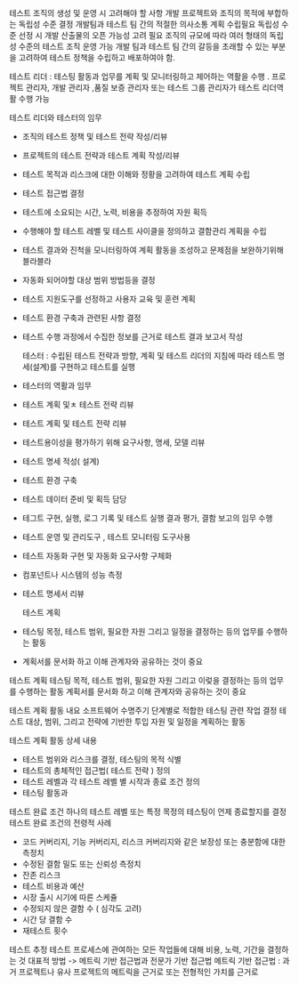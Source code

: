 테스트 조직의 생성 및 운영 시 고려해야 할 사항 
개발 프로젝트와 조직의 목적에 부합하는 독립성 수준 결정 
개발팀과 테스트 팀 간의 적절한 의사소통 계획 수립필요 
독립성 수준 선정 시  개발 산출물의 오픈 가능성 고려 필요 
조직의 규모에 따라 여러 형태의 독립성 수준의 테스트 조직 운영 가능 
개발 팀과 테스트 팀 간의 갈등을 초래할 수 있는 부분을 고려하여 테스트 정책을 수립하고 배포하여야 함. 

테스트 리더 : 테스팅 활동과 업무를 계획 및 모니터링하고 제어하는 역활을 수행 . 프로젝트 관리자, 개발 관리자 ,품질 보증 관리자 또는 테스트 그룹 관리자가 테스트 리더역활 수행 가능 

테스트 리더와 테스터의 임무 
- 조직의 테스트 정책 및 테스트 전략 작성/리뷰 
- 프로젝트의 테스트 전략과 테스트 계획 작성/리뷰 
- 테스트 목적과 리스크에 대한 이해와 정황을 고려하여 테스트 계획 수립 
- 테스트 접근법 결정 
- 테스트에 소요되는 시간, 노력, 비용을 추정하여 자원 획득
- 수행해야 할 테스트 레벨 및 테스트 사이클을 정의하고 결함관리 계획을 수립
- 테스트 결과와 진척을 모니터링하여 계획 활동을 조성하고 문제점을 보완하기위해  블라블라 
- 자동화 되어야할 대상 범위 방법등을 결정 
- 테스트 지원도구를 선정하고 사용자 교육 및 훈련 계획 
- 테스트 환경 구축과 관련된 사항 결정 
- 테스트 수행 과정에서 수집한 정보를 근거로 테스트 결과 보고서 작성 
  
  테스터 : 수립된 테스트 전략과 방향, 계획 및 테스트 리더의 지침에 따라 테스트 명세(설계)를 구현하고 테스트를 실행 
- 테스터의 역활과 임무 
- 테스트 계획 및ㅊ 테스트 전략 리뷰 
- 테스트 계획 및 테스트 전략 리뷰 
- 테스트용이성을 평가하기 위해 요구사항, 명세, 모델 리뷰 
- 테스트 명세 적성( 설계)
- 테스트 환경 구축 
- 테스트 데이터 준비 및 획득 담당 
- 테그트 구현, 실행, 로그 기록 및 테스트 실행 결과 평가, 결함 보고의 임무 수행 
- 테스트 운영 및 관리도구 , 테스트 모니터링 도구사용 
- 테스트 자동화 구현 및 자동화 요구사항 구체화 
- 컴포넌트나 시스템의 성능 측정 
- 테스트 명세서 리뷰 
  
  
  테스트 계획 
- 테스팅 목정, 테스트 범위, 필요한 자원 그리고 일정을 결정하는 등의 업무를 수행하는 활동 
- 계획서를 문서화 하고 이해 관계자와 공유하는 것이 중요 

테스트 계획 
테스팅 목적, 테스트 범위, 필요한 자원 그리고 이렂을 결정하는 등의 업무를 수행하는 활동 계획서를 문서화 하고 이해 관계자와 공유하는 것이 중요 

테스트 계획 활동 내요 
소프트웨어 수명주기 단계별로 적합한 테스팅 관련 작업 결정 
테스트 대상, 범위, 그리고 전략에 기반한 투입 자원 및 일정을 계획하는 활동

테스트 계획 활동 상세 내용
- 테스트 범위와 리스크를 결정, 테스팅의 목적 식별 
- 테스트의 총체적인 접근법( 테스트 전략 ) 정의 
- 테스트 레벨과 각 테스트 레벨 별 시작과 종료 조건 정의 
- 테스팅 활동과 



테스트 완료 조건 
하나의 테스트 레벨 또는 특정 목정의 테스팅이 언제 종료할지를 결정 
테스트 완료 조건의 전령적 사례 
- 코드 커버리지, 기능 커버리지, 리스크 커버리지와 같은 보장성 또는 충분함에 대한 측정치 
- 수정된 결함 밀도 또는 신뢰성 측정치 
- 잔존 리스크 
- 테스트 비용과 예산 
- 시장 출시 시기에 따른 스케쥴
-  수정되지 않은 결함 수 ( 심각도 고려)
- 시간 당 결함 수 
- 재테스트 횟수 

테스트 추정 
테스트 프로세스에 관여하는 모든 작업들에 대해 비용, 노력, 기간을 결정하는 것 
대표적 방법 -> 메트릭 기반 접근법과 전문가 기반 접근법
메트릭 기반 접근법 : 과거 프로젝트나 유사 프로젝트의 메트릭을 근거로 또는 전형적인 가치를 근거로 